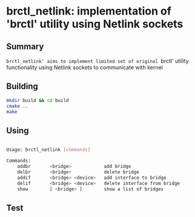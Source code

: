 # brctl_netlink: implementation of 'brctl' utility using Netlink sockets

## Summary

`brctl_netlink' aims to implement limited set of original `brctl' utility functionality
using Netlink sockets to communicate with kernel

## Building

``` bash
mkdir build && cd build
cmake ..
make
```

## Using

``` bash

Usage: brctl_netlink [commands]

Commands:
	addbr       <bridge>            add bridge
	delbr       <bridge>            delete bridge
	addif       <bridge> <device>   add interface to bridge
	delif       <bridge> <device>   delete interface from bridge
    show        [ <bridge> ]        show a list of bridges
```

## Test
